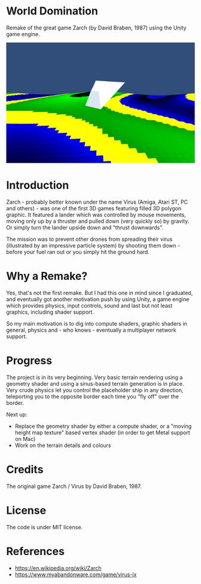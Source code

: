 # World Domination
Remake of the great game Zarch (by David Braben, 1987) using the Unity game engine.

<p align="center"><img src="https://raw.githubusercontent.com/till213/WorldDomination/master/doc/img/WorldDomination-2018.03.png" alt="World Domination screenshot" width="640"></p>

# Introduction

Zarch - probably better known under the name Virus (Amiga, Atari ST, PC and others) - was one of the first 3D games featuring filled 3D polygon graphic. It featured a lander which was controlled by mouse movements, moving only up by a thruster and pulled down (very quickly so) by gravity. Or simply turn the lander upside down and "thrust downwards".

The mission was to prevent other drones from spreading their virus (illustrated by an impressive particle system) by shooting them down - before your fuel ran out or you simply hit the ground hard.

# Why a Remake?

Yes, that's not the first remake. But I had this one in mind since I graduated, and eventually got another motivation push by using Unity, a game engine which provides physics, input controls, sound and last but not least graphics, including shader support.

So my main motivation is to dig into compute shaders, graphic shaders in general, physics and - who knows - eventually a multiplayer network support.

# Progress

The project is in its very beginning. Very basic terrain rendering using a geometry shader and using a sinus-based terrain generation is in place. Very crude physics let you control the placeholder ship in any direction, teleporting you to the opposite border each time you "fly off" over the border.

Next up:

* Replace the geometry shader by either a compute shader, or a "moving height map texture" based vertex shader (in order to get Metal support on Mac)
* Work on the terrain details and colours


# Credits

The original game Zarch / Virus by David Braben, 1987.

# License

The code is under MIT license.

# References

* https://en.wikipedia.org/wiki/Zarch
* https://www.myabandonware.com/game/virus-jx

